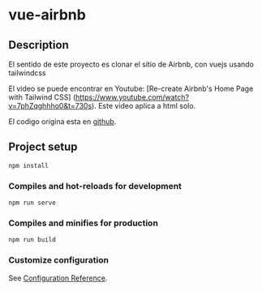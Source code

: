 # vue-airbnb

## Description

El sentido de este proyecto es clonar el sitio de Airbnb, con vuejs usando tailwindcss

El video se puede encontrar en Youtube: [Re-create Airbnb's Home Page with Tailwind CSS] (https://www.youtube.com/watch?v=7phZqghhho0&t=730s). Este video aplica a html solo.

El codigo origina esta en [github](https://github.com/justalever/tailwind-airbnb).

## Project setup
```
npm install
```

### Compiles and hot-reloads for development
```
npm run serve
```

### Compiles and minifies for production
```
npm run build
```

### Customize configuration
See [Configuration Reference](https://cli.vuejs.org/config/).
